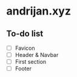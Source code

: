 # andrijan.xyz

## To-do list

- [ ] Favicon
- [ ] Header & Navbar
- [ ] First section
- [ ] Footer
